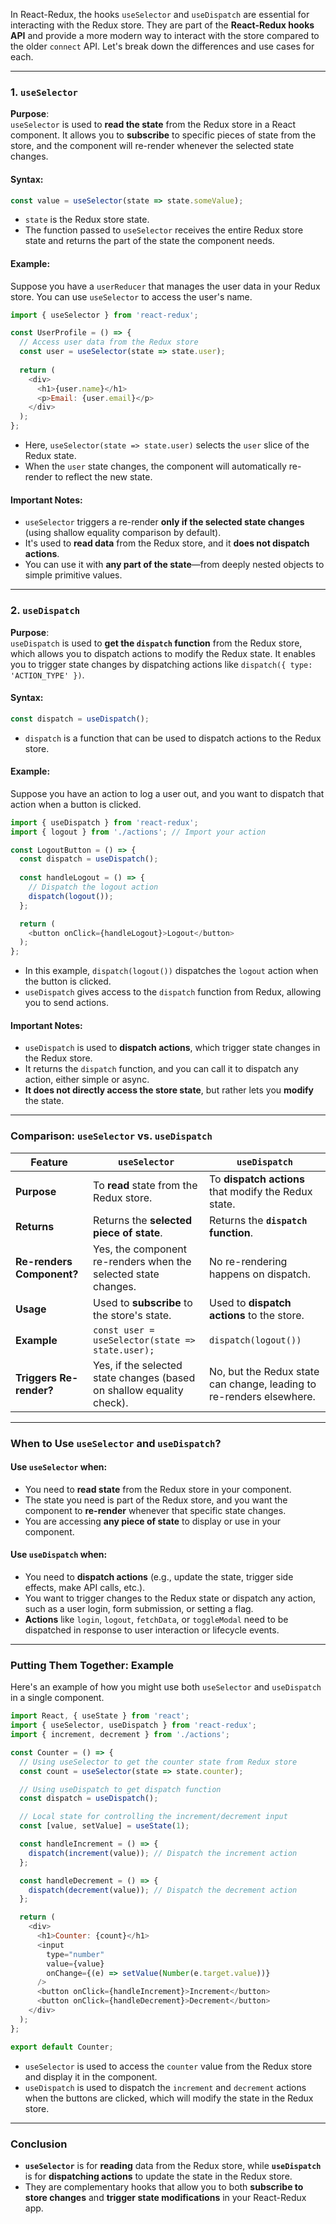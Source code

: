 In React-Redux, the hooks `useSelector` and `useDispatch` are essential for interacting with the Redux store. They are part of the **React-Redux hooks API** and provide a more modern way to interact with the store compared to the older `connect` API. Let's break down the differences and use cases for each.

---

### **1. `useSelector`**

**Purpose**:  
`useSelector` is used to **read the state** from the Redux store in a React component. It allows you to **subscribe** to specific pieces of state from the store, and the component will re-render whenever the selected state changes.

#### **Syntax**:
```javascript
const value = useSelector(state => state.someValue);
```

- `state` is the Redux store state.
- The function passed to `useSelector` receives the entire Redux store state and returns the part of the state the component needs.

#### **Example**:
Suppose you have a `userReducer` that manages the user data in your Redux store. You can use `useSelector` to access the user's name.

```javascript
import { useSelector } from 'react-redux';

const UserProfile = () => {
  // Access user data from the Redux store
  const user = useSelector(state => state.user);
  
  return (
    <div>
      <h1>{user.name}</h1>
      <p>Email: {user.email}</p>
    </div>
  );
};
```

- Here, `useSelector(state => state.user)` selects the `user` slice of the Redux state.
- When the `user` state changes, the component will automatically re-render to reflect the new state.

#### **Important Notes**:
- `useSelector` triggers a re-render **only if the selected state changes** (using shallow equality comparison by default).
- It's used to **read data** from the Redux store, and it **does not dispatch actions**.
- You can use it with **any part of the state**—from deeply nested objects to simple primitive values.

---

### **2. `useDispatch`**

**Purpose**:  
`useDispatch` is used to **get the `dispatch` function** from the Redux store, which allows you to dispatch actions to modify the Redux state. It enables you to trigger state changes by dispatching actions like `dispatch({ type: 'ACTION_TYPE' })`.

#### **Syntax**:
```javascript
const dispatch = useDispatch();
```

- `dispatch` is a function that can be used to dispatch actions to the Redux store.

#### **Example**:
Suppose you have an action to log a user out, and you want to dispatch that action when a button is clicked.

```javascript
import { useDispatch } from 'react-redux';
import { logout } from './actions'; // Import your action

const LogoutButton = () => {
  const dispatch = useDispatch();
  
  const handleLogout = () => {
    // Dispatch the logout action
    dispatch(logout());
  };

  return (
    <button onClick={handleLogout}>Logout</button>
  );
};
```

- In this example, `dispatch(logout())` dispatches the `logout` action when the button is clicked.
- `useDispatch` gives access to the `dispatch` function from Redux, allowing you to send actions.

#### **Important Notes**:
- `useDispatch` is used to **dispatch actions**, which trigger state changes in the Redux store.
- It returns the `dispatch` function, and you can call it to dispatch any action, either simple or async.
- **It does not directly access the store state**, but rather lets you **modify** the state.

---

### **Comparison: `useSelector` vs. `useDispatch`**

| **Feature**                | **`useSelector`**                                          | **`useDispatch`**                                             |
|----------------------------|-----------------------------------------------------------|--------------------------------------------------------------|
| **Purpose**                 | To **read** state from the Redux store.                   | To **dispatch actions** that modify the Redux state.         |
| **Returns**                 | Returns the **selected piece of state**.                  | Returns the **`dispatch` function**.                         |
| **Re-renders Component?**   | Yes, the component re-renders when the selected state changes. | No re-rendering happens on dispatch.                        |
| **Usage**                   | Used to **subscribe** to the store's state.               | Used to **dispatch actions** to the store.                   |
| **Example**                 | `const user = useSelector(state => state.user);`           | `dispatch(logout())`                                         |
| **Triggers Re-render?**     | Yes, if the selected state changes (based on shallow equality check). | No, but the Redux state can change, leading to re-renders elsewhere. |

---

### **When to Use `useSelector` and `useDispatch`?**

#### **Use `useSelector` when**:
- You need to **read state** from the Redux store in your component.
- The state you need is part of the Redux store, and you want the component to **re-render** whenever that specific state changes.
- You are accessing **any piece of state** to display or use in your component.

#### **Use `useDispatch` when**:
- You need to **dispatch actions** (e.g., update the state, trigger side effects, make API calls, etc.).
- You want to trigger changes to the Redux state or dispatch any action, such as a user login, form submission, or setting a flag.
- **Actions** like `login`, `logout`, `fetchData`, or `toggleModal` need to be dispatched in response to user interaction or lifecycle events.

---

### **Putting Them Together: Example**

Here's an example of how you might use both `useSelector` and `useDispatch` in a single component.

```javascript
import React, { useState } from 'react';
import { useSelector, useDispatch } from 'react-redux';
import { increment, decrement } from './actions';

const Counter = () => {
  // Using useSelector to get the counter state from Redux store
  const count = useSelector(state => state.counter);

  // Using useDispatch to get dispatch function
  const dispatch = useDispatch();

  // Local state for controlling the increment/decrement input
  const [value, setValue] = useState(1);

  const handleIncrement = () => {
    dispatch(increment(value)); // Dispatch the increment action
  };

  const handleDecrement = () => {
    dispatch(decrement(value)); // Dispatch the decrement action
  };

  return (
    <div>
      <h1>Counter: {count}</h1>
      <input
        type="number"
        value={value}
        onChange={(e) => setValue(Number(e.target.value))}
      />
      <button onClick={handleIncrement}>Increment</button>
      <button onClick={handleDecrement}>Decrement</button>
    </div>
  );
};

export default Counter;
```

- `useSelector` is used to access the `counter` value from the Redux store and display it in the component.
- `useDispatch` is used to dispatch the `increment` and `decrement` actions when the buttons are clicked, which will modify the state in the Redux store.

---

### **Conclusion**

- **`useSelector`** is for **reading** data from the Redux store, while **`useDispatch`** is for **dispatching actions** to update the state in the Redux store.
- They are complementary hooks that allow you to both **subscribe to store changes** and **trigger state modifications** in your React-Redux app.
